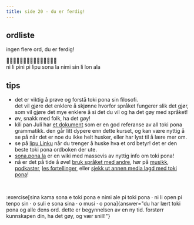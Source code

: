 ```yaml
---
title: side 20 - du er ferdig! 
---
```

## ordliste

ingen flere ord, du er ferdig!

󱥁󱤧󱥐󱥍󱦗󱤪󱥡󱦘󱤡󱥂󱦖󱥝󱤧󱤬󱤂 \
ni li pini pi lipu sona la nimi sin li lon ala

## tips
- det er viktig å prøve og forstå toki pona sin filosofi. \
det vil gjøre det enklere å skjønne hvorfor språket fungerer slik det gjør, som vil gjøre det mye enklere å si det du vil og ha det gøy med språket! 
- øv, snakk med folk, ha det gøy!
- kili pan Juli har [et dokument](https://github.com/kilipan/nasin-toki) som er en god referanse av all toki pona grammatikk. den går litt dypere enn dette kurset, og kan være nyttig å se på når det er noe du ikke helt husker, eller har lyst til å lære mer om. 
- se på [lipu Linku](https://linku.la) når du trenger å huske hva et ord betyr! det er den beste toki pona ordboken der ute.
- [sona.pona.la](https://sona.pona.la) er en wiki med massevis av nyttig info om toki pona!
- nå er det på tide å øve! [bruk språket med andre](https://sona.pona.la/wiki/Communities), hør på [musikk](https://sona.pona.la/wiki/Music), [podkaster](https://sona.pona.la/wiki/Podcasts), [les fortellinger](https://sona.pona.la/wiki/Books), eller [sjekk ut annen media lagd med toki pona](https://sona.pona.la/wiki/Usages)!

<br>

:exercise[sina kama sona e toki pona e nimi ale pi toki pona · ni li open pi tenpo sin · o suli e sona sina · o musi · o pona]{answer="du har lært toki pona og alle dens ord. dette er begynnelsen av en ny tid. forstørr kunnskapen din, ha det gøy, og vær snill!"}